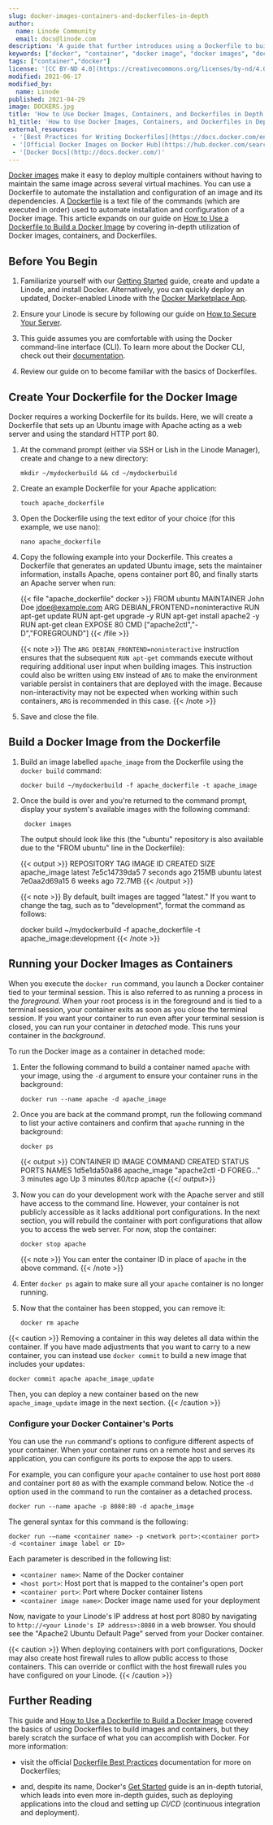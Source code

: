 ```yaml
---
slug: docker-images-containers-and-dockerfiles-in-depth
author:
  name: Linode Community
  email: docs@linode.com
description: 'A guide that further introduces using a Dockerfile to build Docker Images and Docker Containers and provides examples on your Linode.'
keywords: ["docker", "container", "docker image", "docker images", "docker container", "docker containers"]
tags: ["container","docker"]
license: '[CC BY-ND 4.0](https://creativecommons.org/licenses/by-nd/4.0)'
modified: 2021-06-17
modified_by:
  name: Linode
published: 2021-04-29
image: DOCKERS.jpg
title: 'How to Use Docker Images, Containers, and Dockerfiles in Depth'
h1_title: 'How to Use Docker Images, Containers, and Dockerfiles in Depth'
external_resources:
 - '[Best Practices for Writing Dockerfiles](https://docs.docker.com/engine/userguide/eng-image/dockerfile_best-practices)'
 - '[Official Docker Images on Docker Hub](https://hub.docker.com/search?q=&type=image&image_filter=official&page=1)'
 - '[Docker Docs](http://docs.docker.com/)'
---
```


[Docker images](/docs/guides/introduction-to-docker/#docker-images) make it easy to deploy multiple containers without having to maintain the same image across several virtual machines. You can use a Dockerfile to automate the installation and configuration of an image and its dependencies. A [Dockerfile](/docs/guides/how-to-use-dockerfiles) is a text file of the commands (which are executed in order) used to automate installation and configuration of a Docker image. This article expands on our guide on [How to Use a Dockerfile to Build a Docker Image](/docs/guides/how-to-use-dockerfiles) by covering in-depth utilization of Docker images, containers, and Dockerfiles.

## Before You Begin

1.  Familiarize yourself with our [Getting Started](/docs/guides/getting-started/) guide, create and update a Linode, and install Docker. Alternatively, you can quickly deploy an updated, Docker-enabled Linode with the [Docker Marketplace App](https://www.linode.com/marketplace/apps/linode/docker/).

2.  Ensure your Linode is secure by following our guide on [How to Secure Your Server](/docs/guides/securing-your-server/).

3.  This guide assumes you are comfortable with using the Docker command-line interface (CLI). To learn more about the Docker CLI, check out their [documentation](https://docs.docker.com/engine/reference/commandline/cli/).

4.  Review our guide on  to become familiar with the basics of Dockerfiles.

## Create Your Dockerfile for the Docker Image

Docker requires a working Dockerfile for its builds. Here, we will create a Dockerfile that sets up an Ubuntu image with Apache acting as a web server and using the standard HTTP port 80.

1.  At the command prompt (either via SSH or Lish in the Linode Manager), create and change to a new directory:

        mkdir ~/mydockerbuild && cd ~/mydockerbuild

2.  Create an example Dockerfile for your Apache application:

        touch apache_dockerfile

3.  Open the Dockerfile using the text editor of your choice (for this example, we use nano):

        nano apache_dockerfile

4.  Copy the following example into your Dockerfile. This creates a Dockerfile that generates an updated Ubuntu image, sets the maintainer information, installs Apache, opens container port 80, and finally starts an Apache server when run:

    {{< file "apache_dockerfile" docker >}}
FROM ubuntu
MAINTAINER John Doe jdoe@example.com
ARG DEBIAN_FRONTEND=noninteractive
RUN apt-get update
RUN apt-get upgrade -y
RUN apt-get install apache2 -y
RUN apt-get clean
EXPOSE 80
CMD ["apache2ctl","-D","FOREGROUND"]
{{< /file >}}

    {{< note >}}
The `ARG DEBIAN_FRONTEND=noninteractive` instruction ensures that the subsequent `RUN apt-get` commands execute without requiring additional user input when building images. This instruction could also be written using `ENV` instead of `ARG` to make the environment variable persist in containers that are deployed with the image. Because non-interactivity may not be expected when working within such containers, `ARG` is recommended in this case.
{{< /note >}}

5.  Save and close the file.

## Build a Docker Image from the Dockerfile

1.  Build an image labelled `apache_image` from the Dockerfile using the `docker build` command:

        docker build ~/mydockerbuild -f apache_dockerfile -t apache_image

2.  Once the build is over and you're returned to the command prompt, display your system's available images with the following command:

         docker images

    The output should look like this (the "ubuntu" repository is also available due to the "FROM ubuntu" line in the Dockerfile):

    {{< output >}}
REPOSITORY     TAG       IMAGE ID       CREATED         SIZE
apache_image   latest    7e5c14739da5   7 seconds ago   215MB
ubuntu         latest    7e0aa2d69a15   6 weeks ago     72.7MB
{{< /output >}}

    {{< note >}}
By default, built images are tagged "latest." If you want to change the tag, such as to "development", format the command as follows:

    docker build ~/mydockerbuild -f apache_dockerfile -t apache_image:development
{{< /note >}}

## Running your Docker Images as Containers

When you execute the `docker run` command, you launch a Docker container tied to your terminal session. This is also referred to as running a process in the *foreground*. When your root process is in the foreground and is tied to a terminal session, your container exits as soon as you close the terminal session. If you want your container to run even after your terminal session is closed, you can run your container in *detached* mode. This runs your container in the *background*.

To run the Docker image as a container in detached mode:

1.  Enter the following command to build a container named `apache` with your image, using the `-d` argument to ensure your container runs in the background:

        docker run --name apache -d apache_image

2.  Once you are back at the command prompt, run the following command to list your active containers and confirm that `apache` running in the background:

        docker ps

    {{< output >}}
CONTAINER ID   IMAGE          COMMAND                  CREATED         STATUS         PORTS     NAMES
1d5e1da50a86   apache_image   "apache2ctl -D FOREG…"   3 minutes ago   Up 3 minutes   80/tcp    apache
{{</ output>}}

3.  Now you can do your development work with the Apache server and still have access to the command line. However, your container is not publicly accessible as it lacks additional port configurations. In the next section, you will rebuild the container with port configurations that allow you to access the web server. For now, stop the container:

        docker stop apache

    {{< note >}}
You can enter the container ID in place of `apache` in the above command.
{{< /note >}}

4.  Enter `docker ps` again to make sure all your `apache` container is no longer running.

5.  Now that the container has been stopped, you can remove it:

        docker rm apache

{{< caution >}}
Removing a container in this way deletes all data within the container. If you have made adjustments that you want to carry to a new container, you can instead use `docker commit` to build a new image that includes your updates:

    docker commit apache apache_image_update

Then, you can deploy a new container based on the new `apache_image_update` image in the next section.
{{< /caution >}}

### Configure your Docker Container's Ports

You can use the `run` command's options to configure different aspects of your container. When your container runs on a remote host and serves its application, you can configure its ports to expose the app to users.

For example, you can configure your `apache` container to use host port `8080` and container port `80` as with the example command below. Notice the `-d` option used in the command to run the container as a detached process.

    docker run --name apache -p 8080:80 -d apache_image

The general syntax for this command is the following:

    docker run -–name <container name> -p <network port>:<container port> -d <container image label or ID>

Each parameter is described in the following list:

- `<container name>`: Name of the Docker container
- `<host port>`: Host port that is mapped to the container's open port
- `<container port>`: Port where Docker container listens
- `<container image name>`: Docker image name used for your deployment

Now, navigate to your Linode's IP address at host port 8080 by navigating to `http://<your Linode's IP address>:8080` in a web browser. You should see the "Apache2 Ubuntu Default Page" served from your Docker container.

{{< caution >}}
When deploying containers with port configurations, Docker may also create host firewall rules to allow public access to those containers. This can override or conflict with the host firewall rules you have configured on your Linode.
{{< /caution >}}

## Further Reading

This guide and [How to Use a Dockerfile to Build a Docker Image](/docs/guides/how-to-use-dockerfiles) covered the basics of using Dockerfiles to build images and containers, but they barely scratch the surface of what you can accomplish with Docker. For more information:

-   visit the official [Dockerfile Best Practices](https://docs.docker.com/engine/userguide/eng-image/dockerfile_best-practices/) documentation for more on Dockerfiles;

-   and, despite its name, Docker's [Get Started](https://docs.docker.com/get-started/) guide is an in-depth tutorial, which leads into even more in-depth guides, such as deploying applications into the cloud and setting up *CI/CD* (continuous integration and deployment).
